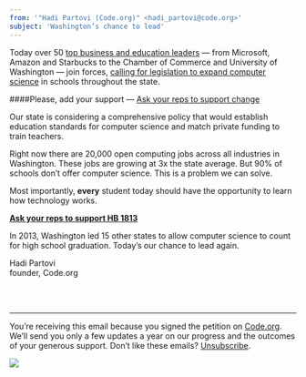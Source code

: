 ```yaml
---
from: '"Hadi Partovi (Code.org)" <hadi_partovi@code.org>'
subject: 'Washington’s chance to lead'
---
```



Today over 50 [top business and education leaders](https://code.org/wahington) — from Microsoft, Amazon and Starbucks to the Chamber of Commerce and University of Washington — join forces, [calling for legislation to expand computer science](https://code.org/washington) in schools throughout the state.

####Please, add your support — [Ask your reps to support change](http://www.congressweb.com/code/11)

Our state is considering a comprehensive policy that would establish education standards for computer science and match private funding to train teachers.

Right now there are 20,000 open computing jobs across all industries in Washington. These jobs are growing at 3x the state average. But 90% of schools don’t offer computer science. This is a problem we can solve.

Most importantly, **every** student today should have the opportunity to learn how technology works.

**[Ask your reps to support HB 1813](http://www.congressweb.com/code/11)**

In 2013, Washington led 15 other states to allow computer science to count for high school graduation. Today’s our chance to lead again.

Hadi Partovi<br />
founder, Code.org




<br />
<br />

<hr/>

You’re receiving this email because you signed the petition on [Code.org](https://code.org/). We’ll send you only a few updates a year on our progress and the outcomes of your generous support. Don’t like these emails? [Unsubscribe](<%= unsubscribe_link %>).

![](<%= tracking_pixel %>)